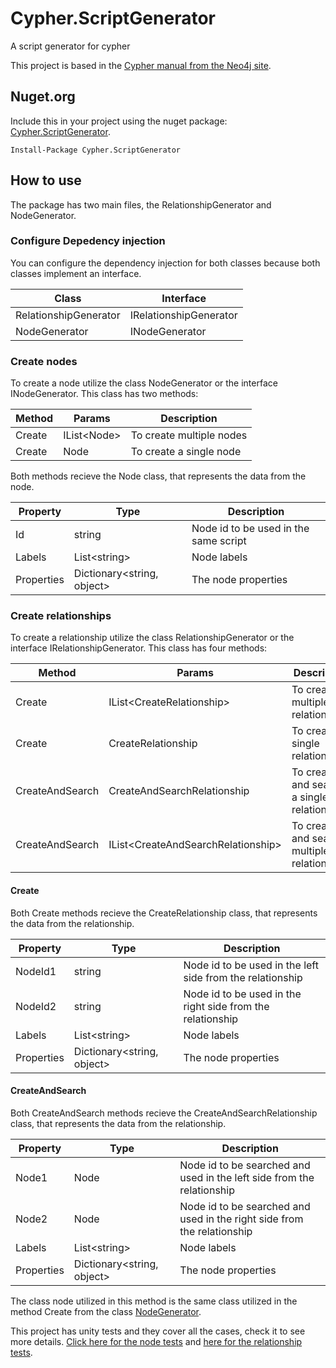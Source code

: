 # Cypher.ScriptGenerator
A script generator for cypher

This project is based in the [Cypher manual from the Neo4j site](https://neo4j.com/docs/cypher-manual/3.5/).

## Nuget.org
Include this in your project using the nuget package: [Cypher.ScriptGenerator](https://www.nuget.org/packages/Cypher.ScriptGenerator/).

```
Install-Package Cypher.ScriptGenerator
```

## How to use

The package has two main files, the RelationshipGenerator and NodeGenerator.

### Configure Depedency injection

You can configure the dependency injection for both classes because both classes implement an interface.

| Class                  | Interface              |
|------------------------|------------------------|
| RelationshipGenerator  | IRelationshipGenerator |
| NodeGenerator          | INodeGenerator         |

### Create nodes

To create a node utilize the class NodeGenerator or the interface INodeGenerator. This class has two methods:

| Method | Params      | Description |
|--------|-------------|-------------|
| Create | IList\<Node\> | To create multiple nodes |
| Create | Node        | To create a single node |


Both methods recieve the Node class, that represents the data from the node.

| Property   | Type                       |Description|
|------------|----------------------------|-----------|
| Id         | string                     |Node id to be used in the same script|
| Labels     | List\<string\>               |Node labels|
| Properties | Dictionary\<string, object\> |The node properties|

### Create relationships

To create a relationship utilize the class RelationshipGenerator or the interface IRelationshipGenerator. This class has four methods:

| Method          | Params                             | Description |
|-----------------|------------------------------------|-------------|
| Create          | IList\<CreateRelationship\>          | To create multiple relationships |
| Create          | CreateRelationship                 | To create a single relationship |
| CreateAndSearch | CreateAndSearchRelationship        | To create and search a single relationship |
| CreateAndSearch | IList\<CreateAndSearchRelationship\> | To create and search multiple relationship |

#### Create

Both Create methods recieve the CreateRelationship class, that represents the data from the relationship.

| Property   | Type                       |Description|
|------------|----------------------------|-----------|
| NodeId1    | string                     |Node id to be used in the left side from the relationship|
| NodeId2    | string                     |Node id to be used in the right side from the relationship|
| Labels     | List\<string\>               |Node labels|
| Properties | Dictionary\<string, object\> |The node properties|

#### CreateAndSearch

Both CreateAndSearch methods recieve the CreateAndSearchRelationship class, that represents the data from the relationship.

| Property   | Type                       |Description|
|------------|----------------------------|-----------|
| Node1      | Node                       |Node id to be searched and used in the left side from the relationship|
| Node2      | Node                       |Node id to be searched and used in the right side from the relationship|
| Labels     | List\<string\>               |Node labels|
| Properties | Dictionary\<string, object\> |The node properties|

The class node utilized in this method is the same class utilized in the method Create from the class [NodeGenerator](#create-nodes).

This project has unity tests and they cover all the cases, check it to see more details. [Click here for the node tests](https://github.com/IgorRozani/Cypher.ScriptGenerator/blob/master/Cypher.ScriptGenerator.Test/Generators/NodeGeneratorTest.cs) and [here for the relationship tests](https://github.com/IgorRozani/Cypher.ScriptGenerator/blob/master/Cypher.ScriptGenerator.Test/Generators/RelationshipGeneratorTest.cs).
